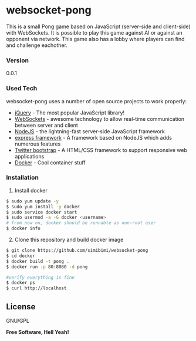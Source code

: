 # websocket-pong

This is a small Pong game based on JavaScript (server-side and client-side) with WebSockets.
It is possible to play this game against AI or against an opponent via network.
This game also has a lobby where players can find and challenge eachother.

### Version
0.0.1

### Used Tech

websocket-pong uses a number of open source projects to work properly:

* [jQuery] - The most popular JavaScript library!
* [WebSockets] - awesome technology to allow real-time communication between server and client
* [NodeJS] - the lightning-fast server-side JavaScript framework
* [express framework] - A framework based on NodeJS which adds numerous features
* [Twitter bootstrap] - A HTML/CSS framework to support responsive web applications
* [Docker] - Cool container stuff


### Installation

1. Install docker

```sh
$ sudo yum update -y
$ sudo yum install -y docker
$ sudo service docker start
$ sudo usermod -a -G docker <username>
# from now on, docker should be runnable as non-root user
$ docker info
```

2. Clone this repository and build docker image

```sh
$ git clone https://github.com/simibimi/websocket-pong
$ cd docker
$ docker build -t pong .
$ docker run -p 80:8080 -d pong

#verify everything is fine
$ docker ps
$ curl http://localhost
```


License
----

GNU/GPL


**Free Software, Hell Yeah!**



   [jQuery]: <http://jquery.com>
   [WebSockets]: <https://en.wikipedia.org/wiki/WebSocket>
   [NodeJS]: <https://nodejs.org/en/>
   [express framework]: <http://expressjs.com/>
   [Twitter bootstrap]: <https://getbootstrap.com/>
   [Docker]: <https://www.docker.com/>